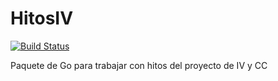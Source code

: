# HitosIV

[![Build Status](https://travis-ci.org/JJ/HitosIV.svg?branch=master)](https://travis-ci.org/JJ/HitosIV)

Paquete de Go para trabajar con hitos del proyecto de IV y CC

